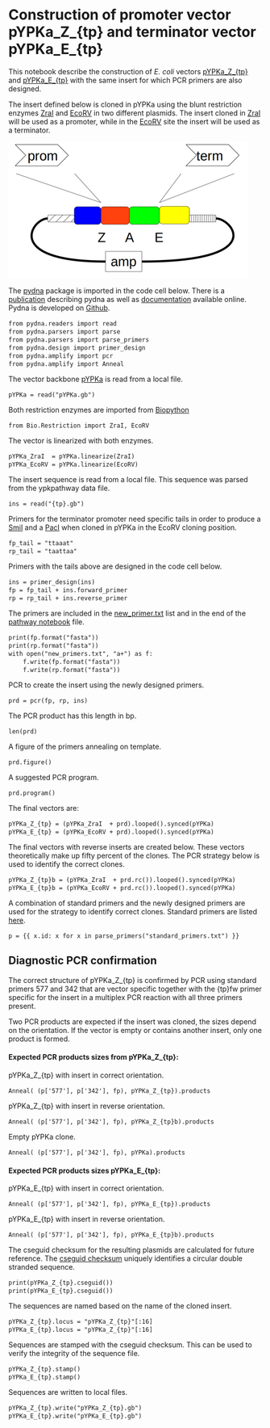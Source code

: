 # Construction of promoter vector pYPKa_Z_{tp} and terminator vector pYPKa_E_{tp}

This notebook describe the construction of _E. coli_ vectors [pYPKa_Z_{tp}](pYPKa_Z_{tp}.gb) and [pYPKa_E_{tp}](pYPKa_E_{tp}.gb)
with the same insert for which PCR primers are also designed.

The insert defined below is cloned in pYPKa using the blunt restriction
enzymes [ZraI](http://rebase.neb.com/rebase/enz/ZraI.html) and [EcoRV](http://rebase.neb.com/rebase/enz/EcoRV.html) in
two different plasmids. The insert cloned in [ZraI](http://rebase.neb.com/rebase/enz/ZraI.html)
will be used as a promoter, while in the [EcoRV](http://rebase.neb.com/rebase/enz/EcoRV.html) site the insert will be used as a
terminator.

![pYPKa_Z and pYPKa_E plasmids](pYPK_ZE.png "pYPKa_Z and pYPKa_E plasmids")

The [pydna](https://pypi.python.org/pypi/pydna/) package is imported in the code cell below.
There is a [publication](http://www.biomedcentral.com/1471-2105/16/142) describing pydna as well as
[documentation](http://pydna.readthedocs.org/en/latest/) available online.
Pydna is developed on [Github](https://github.com/BjornFJohansson/pydna).

    from pydna.readers import read
    from pydna.parsers import parse
    from pydna.parsers import parse_primers
    from pydna.design import primer_design
    from pydna.amplify import pcr
    from pydna.amplify import Anneal

The vector backbone [pYPKa](pYPKa.gb) is read from a local file.

	pYPKa = read("pYPKa.gb")

Both restriction enzymes are imported from [Biopython](http://biopython.org)

	from Bio.Restriction import ZraI, EcoRV

The vector is linearized with both enzymes.

	pYPKa_ZraI  = pYPKa.linearize(ZraI)
	pYPKa_EcoRV = pYPKa.linearize(EcoRV)

The insert sequence is read from a local file. This sequence was parsed from the ypkpathway data file.

	ins = read("{tp}.gb")

Primers for the terminator promoter need specific tails in order to produce
a [SmiI](http://rebase.neb.com/rebase/enz/SmiI.html) and a [PacI](http://rebase.neb.com/rebase/enz/PacI.html) 
when cloned in pYPKa in the EcoRV cloning position.

	fp_tail = "ttaaat"
	rp_tail = "taattaa"

Primers with the tails above are designed in the code cell below.

    ins = primer_design(ins)
    fp = fp_tail + ins.forward_primer
    rp = rp_tail + ins.reverse_primer

The primers are included in the [new_primer.txt](new_primers.txt) list and in the end of the [pathway notebook](pw.ipynb) file.

    print(fp.format("fasta"))
    print(rp.format("fasta"))
    with open("new_primers.txt", "a+") as f:
        f.write(fp.format("fasta"))
        f.write(rp.format("fasta"))

PCR to create the insert using the newly designed primers.

	prd = pcr(fp, rp, ins)

The PCR product has this length in bp.

	len(prd)

A figure of the primers annealing on template.

	prd.figure()

A suggested PCR program.

	prd.program()

The final vectors are:

	pYPKa_Z_{tp} = (pYPKa_ZraI  + prd).looped().synced(pYPKa)
	pYPKa_E_{tp} = (pYPKa_EcoRV + prd).looped().synced(pYPKa)

The final vectors with reverse inserts are created below. These vectors theoretically make up
fifty percent of the clones. The PCR strategy below is used to identify the correct clones.

	pYPKa_Z_{tp}b = (pYPKa_ZraI  + prd.rc()).looped().synced(pYPKa)
	pYPKa_E_{tp}b = (pYPKa_EcoRV + prd.rc()).looped().synced(pYPKa)

A combination of standard primers and the newly designed primers are
used for the strategy to identify correct clones.
Standard primers are listed [here](standard_primers.txt).

	p = {{ x.id: x for x in parse_primers("standard_primers.txt") }}

## Diagnostic PCR confirmation

The correct structure of pYPKa_Z_{tp} is confirmed by PCR using standard primers
577 and 342 that are vector specific together with the {tp}fw primer specific for the insert
in a multiplex PCR reaction with
all three primers present.

Two PCR products are expected if the insert was cloned, the sizes depend
on the orientation. If the vector is empty or contains another insert, only one
product is formed.

#### Expected PCR products sizes from pYPKa_Z_{tp}:

pYPKa_Z_{tp} with insert in correct orientation.

	Anneal( (p['577'], p['342'], fp), pYPKa_Z_{tp}).products

pYPKa_Z_{tp} with insert in reverse orientation.

	Anneal( (p['577'], p['342'], fp), pYPKa_Z_{tp}b).products

Empty pYPKa clone.

    Anneal( (p['577'], p['342'], fp), pYPKa).products

#### Expected PCR products sizes pYPKa_E_{tp}:

pYPKa_E_{tp} with insert in correct orientation.

	Anneal( (p['577'], p['342'], fp), pYPKa_E_{tp}).products

pYPKa_E_{tp} with insert in reverse orientation.

	Anneal( (p['577'], p['342'], fp), pYPKa_E_{tp}b).products


The cseguid checksum for the resulting plasmids are calculated for future reference.
The [cseguid checksum](http://pydna.readthedocs.org/en/latest/pydna.html#pydna.utils.cseguid)
uniquely identifies a circular double stranded sequence.

	print(pYPKa_Z_{tp}.cseguid())
	print(pYPKa_E_{tp}.cseguid())

The sequences are named based on the name of the cloned insert.

	pYPKa_Z_{tp}.locus = "pYPKa_Z_{tp}"[:16]
	pYPKa_E_{tp}.locus = "pYPKa_Z_{tp}"[:16]

Sequences are stamped with the cseguid checksum.
This can be used to verify the integrity of the sequence file.

	pYPKa_Z_{tp}.stamp()
	pYPKa_E_{tp}.stamp()

Sequences are written to local files.

	pYPKa_Z_{tp}.write("pYPKa_Z_{tp}.gb")
	pYPKa_E_{tp}.write("pYPKa_E_{tp}.gb")
